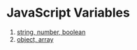 # JavaScript Variables

1. [string, number, boolean](basic-types.md)
2. [object, array](basic-types.md)
